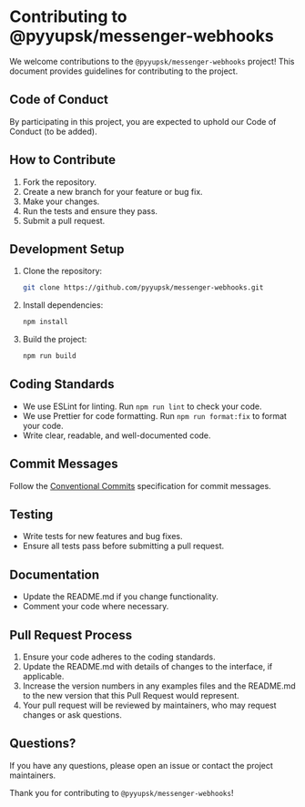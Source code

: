 # Contributing to @pyyupsk/messenger-webhooks

We welcome contributions to the `@pyyupsk/messenger-webhooks` project! This
document provides guidelines for contributing to the project.

## Code of Conduct

By participating in this project, you are expected to uphold our Code of Conduct
(to be added).

## How to Contribute

1. Fork the repository.
2. Create a new branch for your feature or bug fix.
3. Make your changes.
4. Run the tests and ensure they pass.
5. Submit a pull request.

## Development Setup

1. Clone the repository:
   ```bash
   git clone https://github.com/pyyupsk/messenger-webhooks.git
   ```
2. Install dependencies:
   ```bash
   npm install
   ```
3. Build the project:
   ```bash
   npm run build
   ```

## Coding Standards

- We use ESLint for linting. Run `npm run lint` to check your code.
- We use Prettier for code formatting. Run `npm run format:fix` to format your
  code.
- Write clear, readable, and well-documented code.

## Commit Messages

Follow the [Conventional Commits](https://www.conventionalcommits.org/)
specification for commit messages.

## Testing

- Write tests for new features and bug fixes.
- Ensure all tests pass before submitting a pull request.

## Documentation

- Update the README.md if you change functionality.
- Comment your code where necessary.

## Pull Request Process

1. Ensure your code adheres to the coding standards.
2. Update the README.md with details of changes to the interface, if applicable.
3. Increase the version numbers in any examples files and the README.md to the
   new version that this Pull Request would represent.
4. Your pull request will be reviewed by maintainers, who may request changes or
   ask questions.

## Questions?

If you have any questions, please open an issue or contact the project
maintainers.

Thank you for contributing to `@pyyupsk/messenger-webhooks`!
